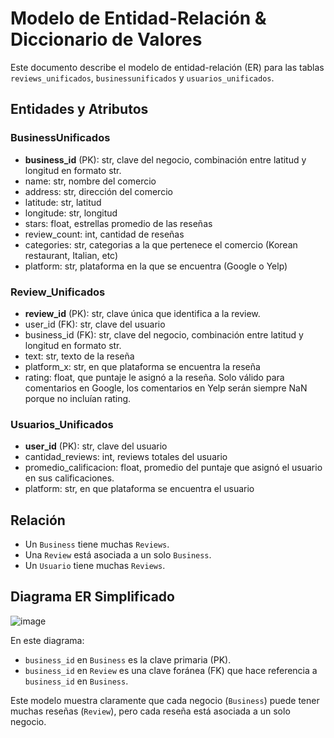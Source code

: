 # Modelo de Entidad-Relación & Diccionario de Valores

Este documento describe el modelo de entidad-relación (ER) para las tablas `reviews_unificados`,  `businessunificados` y `usuarios_unificados`.

## Entidades y Atributos

### BusinessUnificados
- **business_id** (PK): str, clave del negocio, combinación entre latitud y longitud en formato str.
- name: str, nombre del comercio
- address: str, dirección del comercio
- latitude: str, latitud
- longitude: str, longitud
- stars: float, estrellas promedio de las reseñas
- review_count: int, cantidad de reseñas 
- categories: str, categorias a la que pertenece el comercio (Korean restaurant, Italian, etc)
- platform: str, plataforma en la que se encuentra (Google o Yelp)

### Review_Unificados
- **review_id** (PK): str, clave única que identifica a la review. 
- user_id (FK): str, clave del usuario
- business_id (FK): str, clave del negocio, combinación entre latitud y longitud en formato str.
- text: str, texto de la reseña
- platform_x: str, en que plataforma se encuentra la reseña
- rating: float, que puntaje le asignó a la reseña. Solo válido para comentarios en Google, los comentarios en Yelp serán siempre NaN porque no incluían rating.

### Usuarios_Unificados
- **user_id** (PK): str, clave del usuario
- cantidad_reviews: int, reviews totales del usuario
- promedio_calificacion: float, promedio del puntaje que asignó el usuario en sus calificaciones. 
- platform: str, en que plataforma se encuentra el usuario

## Relación

- Un `Business` tiene muchas `Reviews`.
- Una `Review` está asociada a un solo `Business`.
- Un `Usuario` tiene muchas `Reviews`.

## Diagrama ER Simplificado

![image](https://github.com/LucaTraversa17/ProyectoFinalHenry/assets/88990751/b83ecd4c-0f71-41e4-a0a3-63c1e6fb199f)




En este diagrama:
- `business_id` en `Business` es la clave primaria (PK).
- `business_id` en `Review` es una clave foránea (FK) que hace referencia a `business_id` en `Business`.

Este modelo muestra claramente que cada negocio (`Business`) puede tener muchas reseñas (`Review`), pero cada reseña está asociada a un solo negocio.

